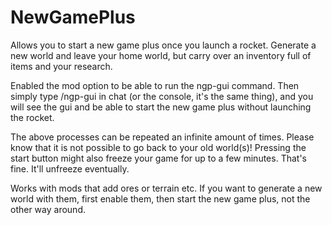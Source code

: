 # NewGamePlus

Allows you to start a new game plus once you launch a rocket. Generate a new world and leave your home world, but carry over an inventory full of items and your research.

Enabled the mod option to be able to run the ngp-gui command. Then simply type /ngp-gui in chat (or the console, it's the same thing), and you will see the gui and be able to start the new game plus without launching the rocket.

The above processes can be repeated an infinite amount of times. Please know that it is not possible to go back to your old world(s)! Pressing the start button might also freeze your game for up to a few minutes. That's fine. It'll unfreeze eventually.

Works with mods that add ores or terrain etc. If you want to generate a new world with them, first enable them, then start the new game plus, not the other way around.

